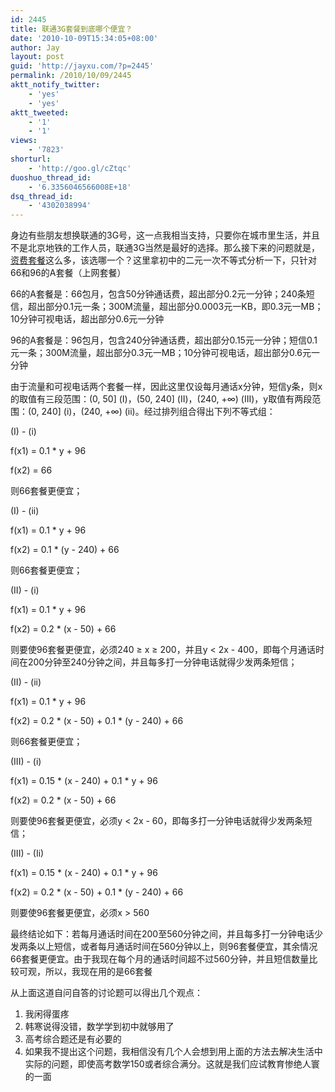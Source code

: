 ```yaml
---
id: 2445
title: 联通3G套餐到底哪个便宜？
date: '2010-10-09T15:34:05+08:00'
author: Jay
layout: post
guid: 'http://jayxu.com/?p=2445'
permalink: /2010/10/09/2445
aktt_notify_twitter:
    - 'yes'
    - 'yes'
aktt_tweeted:
    - '1'
    - '1'
views:
    - '7823'
shorturl:
    - 'http://goo.gl/cZtqc'
duoshuo_thread_id:
    - '6.3356046566008E+18'
dsq_thread_id:
    - '4302038994'
---
```


身边有些朋友想换联通的3G号，这一点我相当支持，只要你在城市里生活，并且不是北京地铁的工作人员，联通3G当然是最好的选择。那么接下来的问题就是，<a href="http://www.10010.com/packagechange/queryPackage.action" target="_blank">资费套餐</a>这么多，该选哪一个？这里拿初中的二元一次不等式分析一下，只针对66和96的A套餐（上网套餐）

66的A套餐是：66包月，包含50分钟通话费，超出部分0.2元一分钟；240条短信，超出部分0.1元一条；300M流量，超出部分0.0003元一KB，即0.3元一MB；10分钟可视电话，超出部分0.6元一分钟

96的A套餐是：96包月，包含240分钟通话费，超出部分0.15元一分钟；短信0.1元一条；300M流量，超出部分0.3元一MB；10分钟可视电话，超出部分0.6元一分钟

由于流量和可视电话两个套餐一样，因此这里仅设每月通话x分钟，短信y条，则x的取值有三段范围：(0, 50] (I)，(50, 240] (II)，(240, +∞) (III)，y取值有两段范围：(0, 240] (i)，(240, +∞) (ii)。经过排列组合得出下列不等式组：

(I) - (i)

f(x1) = 0.1 * y + 96

f(x2) = 66

则66套餐更便宜；

(I) - (ii)

f(x1) = 0.1 * y + 96

f(x2) = 0.1 * (y - 240) + 66

则66套餐更便宜；

(II) - (i)

f(x1) = 0.1 * y + 96

f(x2) = 0.2 * (x - 50) + 66

则要使96套餐更便宜，必须240 ≥ x ≥ 200，并且y &lt; 2x - 400，即每个月通话时间在200分钟至240分钟之间，并且每多打一分钟电话就得少发两条短信；

(II) - (ii)

f(x1) = 0.1 * y + 96

f(x2) = 0.2 * (x - 50) + 0.1 * (y - 240) + 66

则66套餐更便宜；

(III) - (i)

f(x1) = 0.15 * (x - 240) + 0.1 * y + 96

f(x2) = 0.2 * (x - 50) + 66

则要使96套餐更便宜，必须y &lt; 2x - 60，即每多打一分钟电话就得少发两条短信；

(III) - (Ii)

f(x1) = 0.15 * (x - 240) + 0.1 * y + 96

f(x2) = 0.2 * (x - 50) + 0.1 * (y - 240) + 66

则要使96套餐更便宜，必须x &gt; 560

最终结论如下：若每月通话时间在200至560分钟之间，并且每多打一分钟电话少发两条以上短信，或者每月通话时间在560分钟以上，则96套餐便宜，其余情况66套餐更便宜。由于我现在每个月的通话时间超不过560分钟，并且短信数量比较可观，所以，我现在用的是66套餐

从上面这道自问自答的讨论题可以得出几个观点：
<ol>
	<li>我闲得蛋疼</li>
	<li>韩寒说得没错，数学学到初中就够用了</li>
	<li>高考综合题还是有必要的</li>
	<li>如果我不提出这个问题，我相信没有几个人会想到用上面的方法去解决生活中实际的问题，即使高考数学150或者综合满分。这就是我们应试教育惨绝人寰的一面</li>
</ol>